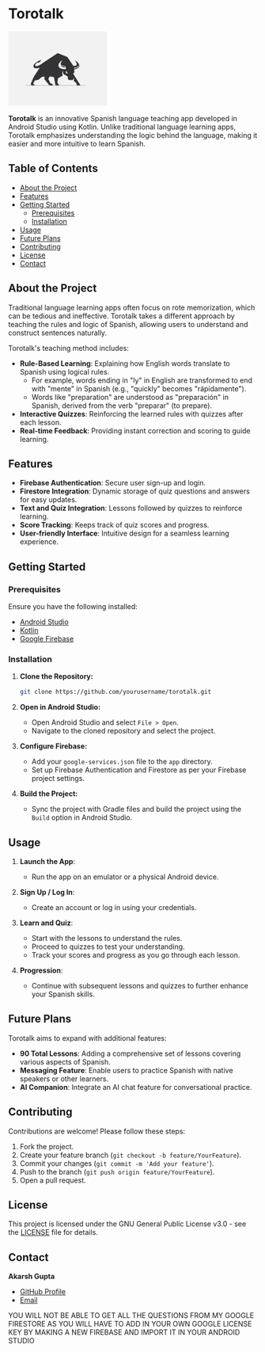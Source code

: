 # Torotalk

<img src="app/src/main/res/drawable/torologo.jpg" alt="Torotalk Logo" width="200" />

**Torotalk** is an innovative Spanish language teaching app developed in Android Studio using Kotlin. Unlike traditional language learning apps, Torotalk emphasizes understanding the logic behind the language, making it easier and more intuitive to learn Spanish. 

## Table of Contents

- [About the Project](#about-the-project)
- [Features](#features)
- [Getting Started](#getting-started)
  - [Prerequisites](#prerequisites)
  - [Installation](#installation)
- [Usage](#usage)
- [Future Plans](#future-plans)
- [Contributing](#contributing)
- [License](#license)
- [Contact](#contact)

## About the Project

Traditional language learning apps often focus on rote memorization, which can be tedious and ineffective. Torotalk takes a different approach by teaching the rules and logic of Spanish, allowing users to understand and construct sentences naturally.

Torotalk's teaching method includes:
- **Rule-Based Learning**: Explaining how English words translate to Spanish using logical rules.
  - For example, words ending in "ly" in English are transformed to end with "mente" in Spanish (e.g., "quickly" becomes "rápidamente").
  - Words like "preparation" are understood as "preparación" in Spanish, derived from the verb "preparar" (to prepare).
- **Interactive Quizzes**: Reinforcing the learned rules with quizzes after each lesson.
- **Real-time Feedback**: Providing instant correction and scoring to guide learning.

## Features

- **Firebase Authentication**: Secure user sign-up and login.
- **Firestore Integration**: Dynamic storage of quiz questions and answers for easy updates.
- **Text and Quiz Integration**: Lessons followed by quizzes to reinforce learning.
- **Score Tracking**: Keeps track of quiz scores and progress.
- **User-friendly Interface**: Intuitive design for a seamless learning experience.

## Getting Started

### Prerequisites

Ensure you have the following installed:
- [Android Studio](https://developer.android.com/studio)
- [Kotlin](https://kotlinlang.org/)
- [Google Firebase](https://firebase.google.com/)

### Installation

1. **Clone the Repository:**
   ```bash
   git clone https://github.com/yourusername/torotalk.git
   ```
2. **Open in Android Studio:**
   - Open Android Studio and select `File > Open`.
   - Navigate to the cloned repository and select the project.

3. **Configure Firebase:**
   - Add your `google-services.json` file to the `app` directory.
   - Set up Firebase Authentication and Firestore as per your Firebase project settings.

4. **Build the Project:**
   - Sync the project with Gradle files and build the project using the `Build` option in Android Studio.

## Usage

1. **Launch the App**:
   - Run the app on an emulator or a physical Android device.
   
2. **Sign Up / Log In**:
   - Create an account or log in using your credentials.

3. **Learn and Quiz**:
   - Start with the lessons to understand the rules.
   - Proceed to quizzes to test your understanding.
   - Track your scores and progress as you go through each lesson.

4. **Progression**:
   - Continue with subsequent lessons and quizzes to further enhance your Spanish skills.

## Future Plans

Torotalk aims to expand with additional features:
- **90 Total Lessons**: Adding a comprehensive set of lessons covering various aspects of Spanish.
- **Messaging Feature**: Enable users to practice Spanish with native speakers or other learners.
- **AI Companion**: Integrate an AI chat feature for conversational practice.

## Contributing

Contributions are welcome! Please follow these steps:
1. Fork the project.
2. Create your feature branch (`git checkout -b feature/YourFeature`).
3. Commit your changes (`git commit -m 'Add your feature'`).
4. Push to the branch (`git push origin feature/YourFeature`).
5. Open a pull request.

## License

This project is licensed under the GNU General Public License v3.0 - see the [LICENSE](LICENSE) file for details.

## Contact

**Akarsh Gupta**

- [GitHub Profile](https://github.com/AkarshGuptaa)
- [Email](mailto:akarshguptaaa@gmail.com)

YOU WILL NOT BE ABLE TO GET ALL THE QUESTIONS FROM MY GOOGLE FIRESTORE AS YOU WILL HAVE TO ADD IN YOUR OWN GOOGLE LICENSE KEY BY MAKING A NEW FIREBASE AND IMPORT IT IN YOUR ANDROID STUDIO
